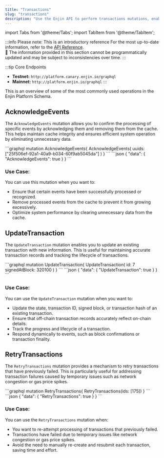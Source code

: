 ```yaml
---
title: "Transactions"
slug: "transactions"
description: "Use the Enjin API to perform transactions mutations, enabling the creation and modification of blockchain transactions, including asset transfers."
---
```


import Tabs from '@theme/Tabs';
import TabItem from '@theme/TabItem';

:::info Please note: This is an introductory reference
For the most up-to-date information, refer to the [API Reference](/01-getting-started/04-using-enjin-api/02-api-reference.md).\
🚧 The information provided in this section cannot be programmatically updated and may be subject to inconsistencies over time.
:::

:::tip Core Endpoints
- **Testnet:** `http://platform.canary.enjin.io/graphql`
- **Mainnet:** `http://platform.enjin.io/graphql`
:::

This is an overview of some of the most commonly used operations in the Enjin Platform Schema. 

## AcknowledgeEvents

The `AcknowledgeEvents` mutation allows you to confirm the processing of specific events by acknowledging them and removing them from the cache. This helps maintain cache integrity and ensures efficient system operation by eliminating unnecessary data.

<Tabs>
  <TabItem value="graphql" label="GraphQL">
```graphql
mutation AcknowledgeEvents{
    AcknowledgeEvents(
        uuids: ["25f506ef-92a1-40a9-b034-60f9ab5045da"]
    )
}
```
  </TabItem>
  <TabItem value="response" label="Response">
```json
{
  "data": {
    "AcknowledgeEvents": true
  }
}
```
  </TabItem>
</Tabs>

### Use Case:

You can use this mutation when you want to:

- Ensure that certain events have been successfully processed or recognized.
- Remove processed events from the cache to prevent it from growing excessively.
- Optimize system performance by clearing unnecessary data from the cache.

## UpdateTransaction

The `UpdateTransaction` mutation enables you to update an existing transaction with new information. This is useful for maintaining accurate transaction records and tracking the lifecycle of transactions.

<Tabs>
  <TabItem value="graphql" label="GraphQL">
```graphql
mutation UpdateTransaction{
    UpdateTransaction(
        id: 7
        signedAtBlock: 320100
    )
}
```
  </TabItem>
  <TabItem value="response" label="Response">
```json
{
  "data": {
    "UpdateTransaction": true
  }
}
```
  </TabItem>
</Tabs>

### Use Case:

You can use the `UpdateTransaction` mutation when you want to:

- Update the state, transaction ID, signed block, or transaction hash of an existing transaction.
- Ensure that off-chain transaction records accurately reflect on-chain details.
- Track the progress and lifecycle of a transaction.
- Respond dynamically to events, such as block confirmations or transaction finality.

## RetryTransactions

The `RetryTransactions` mutation provides a mechanism to retry transactions that have previously failed. This is particularly useful for addressing transaction failures caused by temporary issues such as network congestion or gas price spikes.

<Tabs>
  <TabItem value="graphql" label="GraphQL">
```graphql
mutation RetryTransactions{
  RetryTransactions(ids: [175])
}
```
  </TabItem>
  <TabItem value="response" label="Response">
```json
{
  "data": {
    "RetryTransactions": true
  }
}
```
  </TabItem>
</Tabs>

### Use Case:

You can use the `RetryTransactions` mutation when:

- You want to re-attempt processing of transactions that previously failed.
- Transactions have failed due to temporary issues like network congestion or gas price spikes.
- Avoid the need to manually re-create and resubmit each transaction, saving time and effort.
